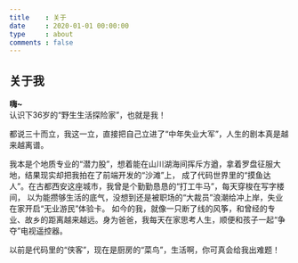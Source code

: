```yaml
---
title    : 关于
date     : 2020-01-01 00:00:00
type     : about
comments : false
---
```

## 关于我
__嗨~__ <br>
认识下36岁的“野生生活探险家”，也就是我！

都说三十而立，我这一立，直接把自己立进了“中年失业大军”，人生的剧本真是越来越离谱。

我本是个地质专业的“潜力股”，想着能在山川湖海间挥斥方遒，拿着罗盘征服大地，结果现实却把我拍在了前端开发的“沙滩”上，
成了代码世界里的“摸鱼达人”。在古都西安这座城市，我曾是个勤勤恳恳的“打工牛马”，每天穿梭在写字楼间，
以为能攒够生活的底气，没想到还是被职场的“大裁员”浪潮给冲上岸，失业在家开启“无业游民”体验卡。
如今的我，就像一只断了线的风筝，和曾经的专业、故乡的距离越来越远。身为爸爸，我每天在家思考人生，顺便和孩子一起“争夺”电视遥控器。

以前是代码里的“侠客”，现在是厨房的“菜鸟”，生活啊，你可真会给我出难题！
